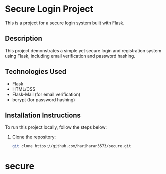 # Secure Login Project

This is a project for a secure login system built with Flask.

## Description
This project demonstrates a simple yet secure login and registration system using Flask, including email verification and password hashing.

## Technologies Used
- Flask
- HTML/CSS
- Flask-Mail (for email verification)
- bcrypt (for password hashing)

## Installation Instructions
To run this project locally, follow the steps below:

1. Clone the repository:
   ```bash
   git clone https://github.com/hariharan3573/secure.git
# secure
